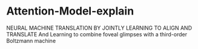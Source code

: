 # Attention-Model-explain
NEURAL MACHINE TRANSLATION BY JOINTLY LEARNING TO ALIGN AND TRANSLATE And  Learning to combine foveal glimpses with a third-order Boltzmann machine
